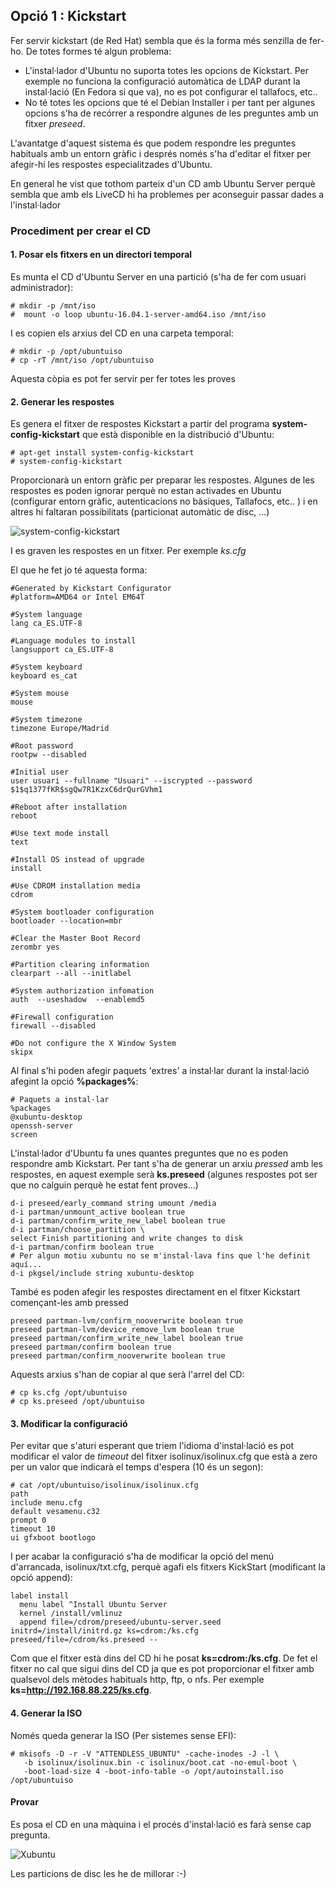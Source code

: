 Opció 1 : Kickstart
--------------------------
Fer servir kickstart (de Red Hat) sembla que és la forma més senzilla de fer-ho. De totes formes té algun problema: 

- L'instal·lador d'Ubuntu no suporta totes les opcions de Kickstart. Per exemple no funciona la configuració automàtica de LDAP durant la instal·lació (En Fedora si que va), no es pot configurar el tallafocs, etc.. 
- No té totes les opcions que té el Debian Installer i per tant per algunes opcions s'ha de recórrer a respondre algunes de les preguntes amb un fitxer *preseed*. 

L'avantatge d'aquest sistema és que podem respondre les preguntes habituals amb un entorn gràfic i després només s'ha d'editar el fitxer per afegir-hi les respostes especialitzades d'Ubuntu.

En general he vist que tothom parteix d'un CD amb Ubuntu Server perquè sembla que amb els LiveCD hi ha problemes per aconseguir passar dades a l'instal·lador 

### Procediment per crear el CD

#### 1. Posar els fitxers en un directori temporal

Es munta el CD d'Ubuntu Server en una partició (s'ha de fer com usuari administrador):

    # mkdir -p /mnt/iso
    #  mount -o loop ubuntu-16.04.1-server-amd64.iso /mnt/iso

I es copien els arxius del CD en una carpeta temporal:

    # mkdir -p /opt/ubuntuiso 
    # cp -rT /mnt/iso /opt/ubuntuiso

Aquesta còpia es pot fer servir per fer totes les proves

#### 2. Generar les respostes

Es genera el fitxer de respostes Kickstart a partir del programa **system-config-kickstart** que està disponible en la distribució d'Ubuntu: 

    # apt-get install system-config-kickstart
    # system-config-kickstart

Proporcionarà un entorn gràfic per preparar les respostes. Algunes de les respostes es poden ignorar perquè no estan activades en Ubuntu (configurar entorn gràfic, autenticacions no bàsiques, Tallafocs, etc.. ) i en altres hi faltaran possibilitats (particionat automàtic de disc, ...)

![system-config-kickstart](../imatges/ks.png)

I es graven les respostes en un fitxer. Per exemple *ks.cfg*

El que he fet jo té aquesta forma: 

    #Generated by Kickstart Configurator
    #platform=AMD64 or Intel EM64T

    #System language
    lang ca_ES.UTF-8

    #Language modules to install
    langsupport ca_ES.UTF-8

    #System keyboard
    keyboard es_cat

    #System mouse
    mouse

    #System timezone
    timezone Europe/Madrid

    #Root password
    rootpw --disabled

    #Initial user
    user usuari --fullname "Usuari" --iscrypted --password $1$q1377fKR$sgQw7R1KzxC6drQurGVhm1

    #Reboot after installation
    reboot

    #Use text mode install
    text
    
    #Install OS instead of upgrade
    install

    #Use CDROM installation media
    cdrom

    #System bootloader configuration
    bootloader --location=mbr 

    #Clear the Master Boot Record
    zerombr yes

    #Partition clearing information
    clearpart --all --initlabel 

    #System authorization infomation
    auth  --useshadow  --enablemd5 

    #Firewall configuration
    firewall --disabled 

    #Do not configure the X Window System
    skipx

Al final s'hi poden afegir paquets 'extres' a instal·lar durant la instal·lació afegint la opció **%packages%**: 

    # Paquets a instal·lar
    %packages
    @xubuntu-desktop
    openssh-server
    screen

L'instal·lador d'Ubuntu fa unes quantes preguntes que no es poden respondre amb Kickstart. Per tant s'ha de generar un arxiu *pressed* amb les respostes, en aquest exemple serà **ks.preseed** (algunes respostes pot ser que no calguin perquè he estat fent proves...)

    d-i preseed/early_command string umount /media
    d-i partman/unmount_active boolean true
    d-i partman/confirm_write_new_label boolean true
    d-i partman/choose_partition \
    select Finish partitioning and write changes to disk
    d-i partman/confirm boolean true
    # Per algun motiu xubuntu no se m'instal·lava fins que l'he definit aquí...
    d-i pkgsel/include string xubuntu-desktop

També es poden afegir les respostes directament en el fitxer Kickstart començant-les amb pressed 

    preseed partman-lvm/confirm_nooverwrite boolean true
    preseed partman-lvm/device_remove_lvm boolean true
    preseed partman/confirm_write_new_label boolean true
    preseed partman/confirm boolean true
    preseed partman/confirm_nooverwrite boolean true

Aquests arxius s'han de copiar al que serà l'arrel del CD: 

    # cp ks.cfg /opt/ubuntuiso
    # cp ks.preseed /opt/ubuntuiso

#### 3. Modificar la configuració

Per evitar que s'aturi esperant que triem l'idioma d'instal·lació es pot modificar el valor de *timeout* del fitxer isolinux/isolinux.cfg que està a zero per un valor que indicarà el temps d'espera (10 és un segon): 

    # cat /opt/ubuntuiso/isolinux/isolinux.cfg
    path 
    include menu.cfg
    default vesamenu.c32
    prompt 0
    timeout 10
    ui gfxboot bootlogo

I per acabar la configuració s'ha de modificar la opció del menú d'arrancada, isolinux/txt.cfg, perquè agafi els fitxers KickStart (modificant la opció append): 

    label install
      menu label ^Install Ubuntu Server
      kernel /install/vmlinuz
      append file=/cdrom/preseed/ubuntu-server.seed initrd=/install/initrd.gz ks=cdrom:/ks.cfg preseed/file=/cdrom/ks.preseed --

Com que el fitxer està dins del CD hi he posat **ks=cdrom:/ks.cfg**. De fet el fitxer no cal que sigui dins del CD ja que es pot proporcionar el fitxer amb qualsevol dels mètodes habituals http, ftp, o nfs. Per exemple **ks=http://192.168.88.225/ks.cfg**.

#### 4. Generar la ISO 

Només queda generar la ISO (Per sistemes sense EFI): 

    # mkisofs -D -r -V "ATTENDLESS_UBUNTU" -cache-inodes -J -l \
       -b isolinux/isolinux.bin -c isolinux/boot.cat -no-emul-boot \ 
       -boot-load-size 4 -boot-info-table -o /opt/autoinstall.iso /opt/ubuntuiso

####  Provar

Es posa el CD en una màquina i el procés d'instal·lació es farà sense cap pregunta. 

![Xubuntu](../imatges/xubuntu.png)

Les particions de disc les he de millorar :-)
